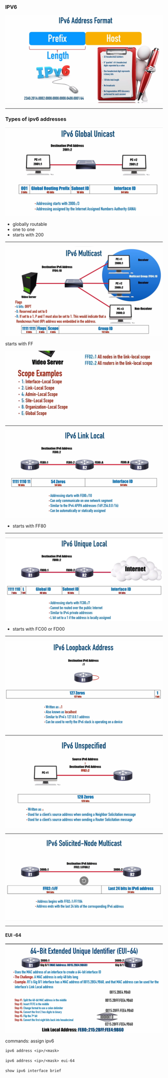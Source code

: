 <link rel="stylesheet" type="text/css" href="..\markcss.css">

### IPV6
![](2023-03-11-15-05-19.png)

---
### Types of ipv6 addresses
![](2023-03-11-14-55-57.png)
- globally routable
- one to one
- starts with 200
---
![](2023-03-11-14-58-57.png)

starts with FF

![](2023-03-11-15-04-02.png)

---

 ![](2023-03-11-15-11-42.png)

- starts with FF80

--- 

![](2023-03-11-15-15-50.png)

- starts with FC00 or FD00

--- 
![](2023-03-11-15-17-53.png)

---

![](2023-03-11-15-20-03.png)

--- 

![](2023-03-11-15-21-57.png)

--- 

#### EUI -64

![](2023-03-11-15-24-52.png)

commands:
assign ipv6

```
ipv6 address <ip>/<mask>

ipv6 address <ip>/<mask> eui-64

show ipv6 interface brief
```





